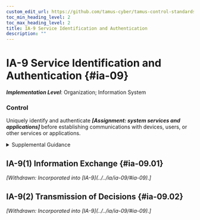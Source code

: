 ```yaml
---
custom_edit_url: https://github.com/tamus-cyber/tamus-control-standards/tree/main/content/tamus.edu/TAMUS_profile.xml
toc_min_heading_level: 2
toc_max_heading_level: 2
title: IA-9 Service Identification and Authentication
description: ""
---
```


# IA-9 Service Identification and Authentication {#ia-09}

_**Implementation Level**_: Organization; Information System

### Control

Uniquely identify and authenticate <strong> <em>[Assignment: system services and applications]</em> </strong> before establishing communications with devices, users, or other services or applications.

<details>
  <summary>Supplemental Guidance</summary>

Services that may require identification and authentication include web applications using digital certificates or services or applications that query a database. Identification and authentication methods for system services and applications include information or code signing, provenance graphs, and electronic signatures that indicate the sources of services. Decisions regarding the validity of identification and authentication claims can be made by services separate from the services acting on those decisions. This can occur in distributed system architectures. In such situations, the identification and authentication decisions (instead of actual identifiers and authentication data) are provided to the services that need to act on those decisions.

</details>

## IA-9(1) Information Exchange {#ia-09.01}


<prop xmlns="http://csrc.nist.gov/ns/oscal/1.0" name="status" value="withdrawn">
               <em>[Withdrawn: Incorporated into [IA-9](../../ia/ia-09/#ia-09).]</em>
            </prop>
            

## IA-9(2) Transmission of Decisions {#ia-09.02}


<prop xmlns="http://csrc.nist.gov/ns/oscal/1.0" name="status" value="withdrawn">
               <em>[Withdrawn: Incorporated into [IA-9](../../ia/ia-09/#ia-09).]</em>
            </prop>
            

